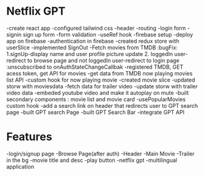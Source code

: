 # Netflix GPT

-create react app
-configured tailwind css
-header
-routing
-login form
-signin sign up form
-form validation
-useRef hook
-firebase setup
-deploy app on firebase
-authentication in firebase
-created redux store with userSlice
-implemented SignOut
-Fetch movies from TMDB
:bugFix:
1.signUp-display name and user profile picture update 2. loggedIn user-redirect to browse page and not loggedIn user-redirect to login page
:unscubscribed to onAuthStateChangeCallbak
-registered TMDB, GET acess token, get API for movies
-get data from TMDB now playing movies list API
-custom hook for now playing movie
-created movie slice
-updated storw with moviesdata
-fetch data for trailer video
-update storw with trailer video data
-embeded youtube video and make it autoplay on mute
-built secondary components : movie list and movie card
-usePopularMovies custom hook
-add a search link on header that redirects user to GPT search page
-built GPT search Page
-built GPT Search Bar
-integrate GPT API

# Features

-login/signup page
-Browse Page(after auth)
-Header
-Main Movie
-Trailer in the bg
-movie title and desc
-play button
-netflix gpt
-multilingual application

